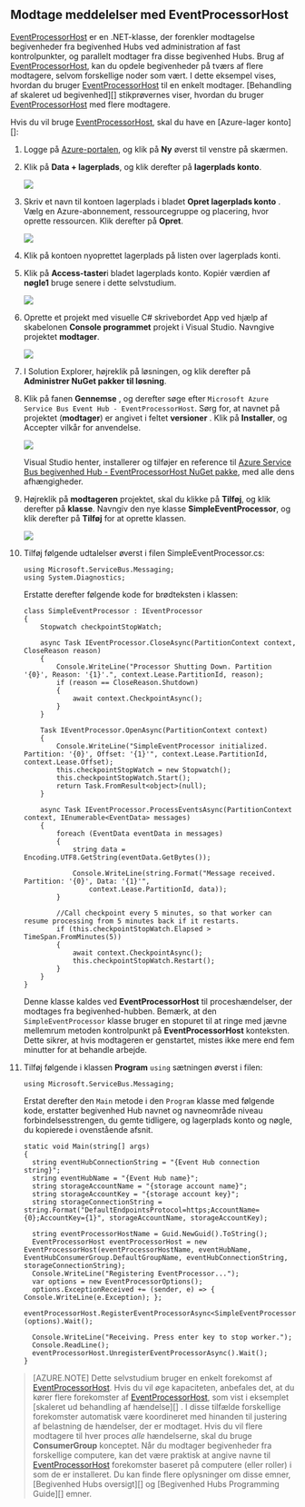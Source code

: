 ## <a name="receive-messages-with-eventprocessorhost"></a>Modtage meddelelser med EventProcessorHost

[EventProcessorHost][] er en .NET-klasse, der forenkler modtagelse begivenheder fra begivenhed Hubs ved administration af fast kontrolpunkter, og parallelt modtager fra disse begivenhed Hubs. Brug af [EventProcessorHost][], kan du opdele begivenheder på tværs af flere modtagere, selvom forskellige noder som vært. I dette eksempel vises, hvordan du bruger [EventProcessorHost][] til en enkelt modtager. [Behandling af skaleret ud begivenhed][] stikprøvernes viser, hvordan du bruger [EventProcessorHost][] med flere modtagere.

Hvis du vil bruge [EventProcessorHost][], skal du have en [Azure-lager konto][]:

1. Logge på [Azure-portalen][], og klik på **Ny** øverst til venstre på skærmen.

2. Klik på **Data + lagerplads**, og klik derefter på **lagerplads konto**.

    ![](./media/service-bus-event-hubs-getstarted-receive-ephcs/create-storage1.png)

3. Skriv et navn til kontoen lagerplads i bladet **Opret lagerplads konto** . Vælg en Azure-abonnement, ressourcegruppe og placering, hvor oprette ressourcen. Klik derefter på **Opret**.

    ![](./media/service-bus-event-hubs-getstarted-receive-ephcs/create-storage2.png)

4. Klik på kontoen nyoprettet lagerplads på listen over lagerplads konti.

5. Klik på **Access-taster**i bladet lagerplads konto. Kopiér værdien af **nøgle1** bruge senere i dette selvstudium.

    ![](./media/service-bus-event-hubs-getstarted-receive-ephcs/create-storage3.png)

4. Oprette et projekt med visuelle C# skrivebordet App ved hjælp af skabelonen **Console programmet** projekt i Visual Studio. Navngive projektet **modtager**.

    ![](./media/service-bus-event-hubs-getstarted-receive-ephcs/create-receiver-csharp1.png)

5. I Solution Explorer, højreklik på løsningen, og klik derefter på **Administrer NuGet pakker til løsning**.

6. Klik på fanen **Gennemse** , og derefter søge efter `Microsoft Azure Service Bus Event Hub - EventProcessorHost`. Sørg for, at navnet på projektet (**modtager**) er angivet i feltet **versioner** . Klik på **Installer**, og Accepter vilkår for anvendelse.

    ![](./media/service-bus-event-hubs-getstarted-receive-ephcs/create-eph-csharp1.png)

    Visual Studio henter, installerer og tilføjer en reference til [Azure Service Bus begivenhed Hub - EventProcessorHost NuGet pakke](https://www.nuget.org/packages/Microsoft.Azure.ServiceBus.EventProcessorHost), med alle dens afhængigheder.

7. Højreklik på **modtageren** projektet, skal du klikke på **Tilføj**, og klik derefter på **klasse**. Navngiv den nye klasse **SimpleEventProcessor**, og klik derefter på **Tilføj** for at oprette klassen.

    ![](./media/service-bus-event-hubs-getstarted-receive-ephcs/create-receiver-csharp2.png)

8. Tilføj følgende udtalelser øverst i filen SimpleEventProcessor.cs:

    ```
    using Microsoft.ServiceBus.Messaging;
    using System.Diagnostics;
    ```

    Erstatte derefter følgende kode for brødteksten i klassen:

    ```
    class SimpleEventProcessor : IEventProcessor
    {
        Stopwatch checkpointStopWatch;

        async Task IEventProcessor.CloseAsync(PartitionContext context, CloseReason reason)
        {
            Console.WriteLine("Processor Shutting Down. Partition '{0}', Reason: '{1}'.", context.Lease.PartitionId, reason);
            if (reason == CloseReason.Shutdown)
            {
                await context.CheckpointAsync();
            }
        }

        Task IEventProcessor.OpenAsync(PartitionContext context)
        {
            Console.WriteLine("SimpleEventProcessor initialized.  Partition: '{0}', Offset: '{1}'", context.Lease.PartitionId, context.Lease.Offset);
            this.checkpointStopWatch = new Stopwatch();
            this.checkpointStopWatch.Start();
            return Task.FromResult<object>(null);
        }

        async Task IEventProcessor.ProcessEventsAsync(PartitionContext context, IEnumerable<EventData> messages)
        {
            foreach (EventData eventData in messages)
            {
                string data = Encoding.UTF8.GetString(eventData.GetBytes());

                Console.WriteLine(string.Format("Message received.  Partition: '{0}', Data: '{1}'",
                    context.Lease.PartitionId, data));
            }

            //Call checkpoint every 5 minutes, so that worker can resume processing from 5 minutes back if it restarts.
            if (this.checkpointStopWatch.Elapsed > TimeSpan.FromMinutes(5))
            {
                await context.CheckpointAsync();
                this.checkpointStopWatch.Restart();
            }
        }
    }
    ```

    Denne klasse kaldes ved **EventProcessorHost** til proceshændelser, der modtages fra begivenhed-hubben. Bemærk, at den `SimpleEventProcessor` klasse bruger en stopuret til at ringe med jævne mellemrum metoden kontrolpunkt på **EventProcessorHost** konteksten. Dette sikrer, at hvis modtageren er genstartet, mistes ikke mere end fem minutter for at behandle arbejde.

9. Tilføj følgende i klassen **Program** `using` sætningen øverst i filen:

    ```
    using Microsoft.ServiceBus.Messaging;
    ```

    Erstat derefter den `Main` metode i den `Program` klasse med følgende kode, erstatter begivenhed Hub navnet og navneområde niveau forbindelsesstrengen, du gemte tidligere, og lagerplads konto og nøgle, du kopierede i ovenstående afsnit. 

    ```
    static void Main(string[] args)
    {
      string eventHubConnectionString = "{Event Hub connection string}";
      string eventHubName = "{Event Hub name}";
      string storageAccountName = "{storage account name}";
      string storageAccountKey = "{storage account key}";
      string storageConnectionString = string.Format("DefaultEndpointsProtocol=https;AccountName={0};AccountKey={1}", storageAccountName, storageAccountKey);

      string eventProcessorHostName = Guid.NewGuid().ToString();
      EventProcessorHost eventProcessorHost = new EventProcessorHost(eventProcessorHostName, eventHubName, EventHubConsumerGroup.DefaultGroupName, eventHubConnectionString, storageConnectionString);
      Console.WriteLine("Registering EventProcessor...");
      var options = new EventProcessorOptions();
      options.ExceptionReceived += (sender, e) => { Console.WriteLine(e.Exception); };
      eventProcessorHost.RegisterEventProcessorAsync<SimpleEventProcessor>(options).Wait();

      Console.WriteLine("Receiving. Press enter key to stop worker.");
      Console.ReadLine();
      eventProcessorHost.UnregisterEventProcessorAsync().Wait();
    }
    ```

> [AZURE.NOTE] Dette selvstudium bruger en enkelt forekomst af [EventProcessorHost][]. Hvis du vil øge kapaciteten, anbefales det, at du kører flere forekomster af [EventProcessorHost][], som vist i eksemplet [skaleret ud behandling af hændelse][] . I disse tilfælde forskellige forekomster automatisk være koordineret med hinanden til justering af belastning de hændelser, der er modtaget. Hvis du vil flere modtagere til hver proces *alle* hændelserne, skal du bruge **ConsumerGroup** konceptet. Når du modtager begivenheder fra forskellige computere, kan det være praktisk at angive navne til [EventProcessorHost][] forekomster baseret på computere (eller roller) i som de er installeret. Du kan finde flere oplysninger om disse emner, [Begivenhed Hubs oversigt][] og [Begivenhed Hubs Programming Guide][] emner.

<!-- Links -->
[Oversigt over Hubs begivenhed]: ../articles/event-hubs/event-hubs-overview.md
[Begivenhed Hubs Programming vejledning]: ../articles/event-hubs/event-hubs-programming-guide.md
[Skaleret begivenhed behandling]: https://code.msdn.microsoft.com/Service-Bus-Event-Hub-45f43fc3
[Azure lagerplads-konto]: ../articles/storage/storage-create-storage-account.md
[EventProcessorHost]: http://msdn.microsoft.com/library/azure/microsoft.servicebus.messaging.eventprocessorhost(v=azure.95).aspx
[Azure-portalen]: https://portal.azure.com